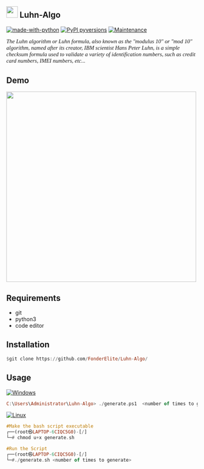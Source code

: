 
## <img src="https://logos-download.com/wp-content/uploads/2016/10/Python_logo_icon.png" width="30px"> Luhn-Algo
[![made-with-python](https://img.shields.io/badge/Made%20with-Python-1f425f.svg)](https://www.python.org/) 
[![PyPI pyversions](https://img.shields.io/pypi/pyversions/ansicolortags.svg)](https://pypi.python.org/pypi/ansicolortags/)
[![Maintenance](https://img.shields.io/badge/build-passing-green.svg)](https://GitHub.com/Naereen/StrapDown.js/graphs/commit-activity)

<p style="font-family: times, serif; font-size:11pt; font-style:italic">The Luhn algorithm or Luhn formula, also known as the "modulus 10" or "mod 10" algorithm, named after its creator, IBM scientist Hans Peter Luhn, is a simple checksum formula used to validate a variety of identification numbers, such as credit card numbers, IMEI numbers, etc...</p>

## Demo
<img src="https://i.ibb.co/sPFjF1x/Screenshot-23.png" width="500px">

## Requirements
* git
* python3
* code editor

## Installation 
```hs
$git clone https://github.com/FonderElite/Luhn-Algo/
```

## Usage 
[![Windows](https://svgshare.com/i/ZhY.svg)](https://svgshare.com/i/ZhY.svg)
```hs
C:\Users\Administrator\Luhn-Algo> ./generate.ps1  <number of times to generate>
```

[![Linux](https://svgshare.com/i/Zhy.svg)](https://svgshare.com/i/Zhy.svg)
```hs
#Make the bash script executable
┌──(root㉿LAPTOP-6CIQC5G0)-[/]
└─# chmod u+x generate.sh

#Run the Script
┌──(root㉿LAPTOP-6CIQC5G0)-[/]
└─#./generate.sh <number of times to generate>
```

